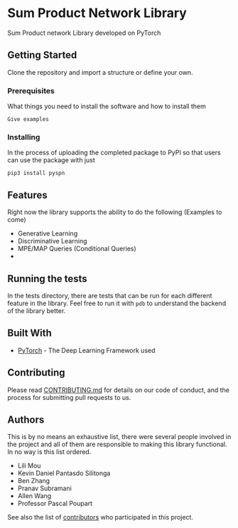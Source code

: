 # Sum Product Network Library

Sum Product network Library developed on PyTorch
## Getting Started

Clone the repository and import a structure or define your own.

### Prerequisites

What things you need to install the software and how to install them

```
Give examples
```

### Installing

In the process of uploading the completed package to PyPI so that users can use the package with just
```
pip3 install pyspn
```

## Features
Right now the library supports the ability to do the following (Examples to come)

* Generative Learning 
* Discriminative Learning
* MPE/MAP Queries (Conditional Queries)
* 

## Running the tests

In the tests directory, there are tests that can be run for each different feature in the library. Feel free to run it with
`pdb` to understand the backend of the library better.


## Built With

* [PyTorch](https://pytorch.org/) - The Deep Learning Framework used


## Contributing

Please read [CONTRIBUTING.md](TODO) for details on our code of conduct, and the process for submitting pull requests to us. 

## Authors
This is by no means an exhaustive list, there were several people involved in the project and all of them are responsible to making this library functional. In no way is this
list ordered.
* Lili Mou
* Kevin Daniel Pantasdo Silitonga
* Ben Zhang
* Pranav Subramani
* Allen Wang
* Professor Pascal Poupart
 

See also the list of [contributors](https://github.com/pyspn/pyspn) who participated in this project.
